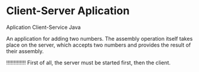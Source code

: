 # Client-Server Aplication
 Aplication Client-Service Java
 
 An application for adding two numbers. The assembly operation itself takes place on the server, which accepts two numbers and provides the result of their assembly. 
 
 !!!!!!!!!!!!!
 First of all, the server must be started first, then the client.
 
